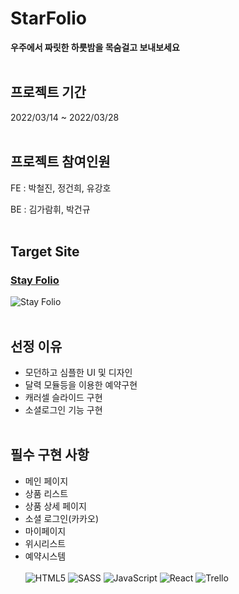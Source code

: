 # StarFolio
 
**우주에서 짜릿한 하룻밤을 목숨걸고 보내보세요**
<br/><br/>
## 프로젝트 기간
 
2022/03/14 ~ 2022/03/28
<br/><br/>
## 프로젝트 참여인원
 
FE : 박철진, 정건희, 유강호
 
BE : 김가람휘, 박건규
<br/><br/>
## Target Site
 
### [Stay Folio](https://www.stayfolio.com)
 
![Stay Folio](https://user-images.githubusercontent.com/81318468/229256948-54d87815-fd3b-4ada-9ec6-bd85ff409b17.png)
<br/><br/>
## 선정 이유

- 모던하고 심플한 UI 및 디자인
- 달력 모듈등을 이용한 예약구현
- 캐러셀 슬라이드 구현
- 소셜로그인 기능 구현
<br/><br/>
## 필수 구현 사항
 
* 메인 페이지
* 상품 리스트
* 상품 상세 페이지
* 소셜 로그인(카카오)
* 마이페이지
* 위시리스트
* 예약시스템
<br/><br/>
![HTML5](https://img.shields.io/badge/html5-%23E34F26.svg?style=for-the-badge&logo=html5&logoColor=white)
![SASS](https://img.shields.io/badge/SASS-hotpink.svg?style=for-the-badge&logo=SASS&logoColor=white)
![JavaScript](https://img.shields.io/badge/javascript-%23323330.svg?style=for-the-badge&logo=javascript&logoColor=%23F7DF1E)
![React](https://img.shields.io/badge/react-%2320232a.svg?style=for-the-badge&logo=react&logoColor=%2361DAFB)
![Trello](https://img.shields.io/badge/Trello-%23026AA7.svg?style=for-the-badge&logo=Trello&logoColor=white)
